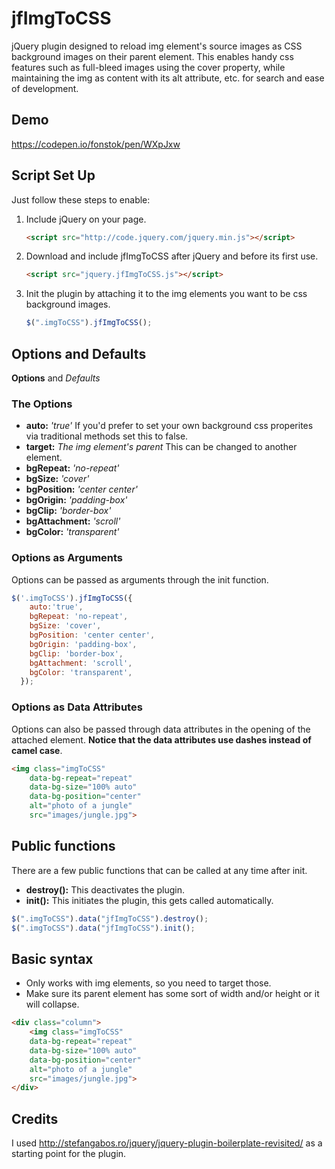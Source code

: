 # jfImgToCSS
jQuery plugin designed to reload img element's source images as CSS background images on their parent element. This enables handy css features such as full-bleed images using the cover property, while maintaining the img as content with its alt attribute, etc. for search and ease of development. 

## Demo
<a target="_blank"  href="https://codepen.io/fonstok/pen/WXpJxw">https://codepen.io/fonstok/pen/WXpJxw</a>




## Script Set Up
Just follow these steps to enable:

1. Include jQuery on your page.

    ```html
    <script src="http://code.jquery.com/jquery.min.js"></script>
    ```

2. Download and include jfImgToCSS after jQuery and before its first use.

    ```html
    <script src="jquery.jfImgToCSS.js"></script>
    ```

3. Init the plugin by attaching it to the img elements you want to be css background images.
    ```js
    $(".imgToCSS").jfImgToCSS();
    ```
    
## Options and Defaults
__Options__ and *Defaults*
### The Options
* __auto:__ *'true'* If you'd prefer to set your own background css properites via traditional methods set this to false.
* __target:__ *The img element's parent* This can be changed to another element.
* __bgRepeat:__ *'no-repeat'*
* __bgSize:__ *'cover'*
* __bgPosition:__ *'center center'*
* __bgOrigin:__ *'padding-box'*
* __bgClip:__ *'border-box'*
* __bgAttachment:__ *'scroll'*
* __bgColor:__ *'transparent'*


### Options as Arguments
Options can be passed as arguments through the init function.
```js
$('.imgToCSS').jfImgToCSS({
    auto:'true',
    bgRepeat: 'no-repeat',
    bgSize: 'cover',
    bgPosition: 'center center',
    bgOrigin: 'padding-box',
    bgClip: 'border-box',
    bgAttachment: 'scroll',
    bgColor: 'transparent',
  });
```
	
### Options as Data Attributes
Options can also be passed through data attributes in the opening of the attached element. __Notice that the data attributes use dashes instead of camel case__.
```html
<img class="imgToCSS" 
    data-bg-repeat="repeat" 
    data-bg-size="100% auto" 
    data-bg-position="center" 
    alt="photo of a jungle" 
    src="images/jungle.jpg">
```

## Public functions
There are a few public functions that can be called at any time after init.
* __destroy():__ This deactivates the plugin.
* __init():__ This initiates the plugin, this gets called automatically. 

```js
$(".imgToCSS").data("jfImgToCSS").destroy();
$(".imgToCSS").data("jfImgToCSS").init();
```

## Basic syntax
* Only works with img elements, so you need to target those.
* Make sure its parent element has some sort of width and/or height or it will collapse.

```html
<div class="column">
    <img class="imgToCSS" 
    data-bg-repeat="repeat" 
    data-bg-size="100% auto" 
    data-bg-position="center" 
    alt="photo of a jungle" 
    src="images/jungle.jpg">
</div>
```

## Credits
I used http://stefangabos.ro/jquery/jquery-plugin-boilerplate-revisited/ as a starting point for the plugin.



